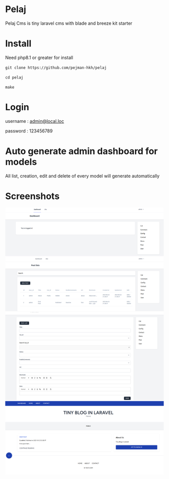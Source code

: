 # Pelaj
Pelaj Cms is tiny laravel cms with blade and breeze kit starter

# Install

Need php8.1 or greater for install

`git clone https://github.com/pejman-hkh/pelaj`

`cd pelaj`

`make`

# Login
username : admin@local.loc

password : 123456789


# Auto generate admin dashboard for models
All list, creation, edit and delete of every model will generate automatically


# Screenshots
![Alt text](screenshots/dashboard.png?raw=true "Dashboard")
![Alt text](screenshots/post.png?raw=true "Post")
![Alt text](screenshots/newPost.png?raw=true "New Post")
![Alt text](screenshots/site.png?raw=true "Site")